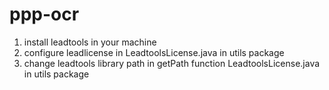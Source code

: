 # ppp-ocr
1. install leadtools in your machine 
2. configure leadlicense in LeadtoolsLicense.java in utils package
3. change leadtools library path in getPath function LeadtoolsLicense.java in utils package
